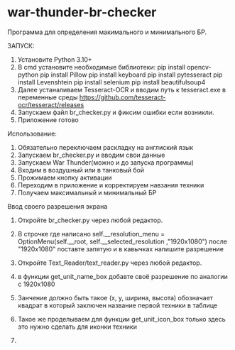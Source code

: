 # war-thunder-br-checker
Программа для определения макимального и минимального БР.




ЗАПУСК:
1. Установите Python 3.10+
2. В cmd установите необходимые библиотеки:
   pip install opencv-python
   pip install Pillow
   pip install keyboard
   pip install pytesseract
   pip install Levenshtein
   pip install selenium
   pip install beautifulsoup4
3. Далее устаналиваем Tesseract-OCR и вводим путь к tesseract.exe в переменные среды
   https://github.com/tesseract-ocr/tesseract/releases
4. Запускаем файл br_checker.py и фиксим ошибки если возникли.
5. Приложение готово

Использование:
1. Обязательно переключаем раскладку на англиский язык
2. Запускаем br_checker.py и вводим свои данные
3. Запускаем War Thunder(можно  и до запуска программы)
4. Входим в воздушный или в танковый бой
5. Прожимаем кнопку активации
6. Переходим в приложение и корректируем навзания техники
7. Получаем максимальный и минимальный БР

Ввод своего разрешения экрана
1. Откройте br_checker.py через любой редактор.
2. В строчке где написано self.__resolution_menu = OptionMenu(self.__root, self.__selected_resolution ,"1920x1080") после "1920x1080" поставте запятую и в кавычках напишите разрешение
3. Откройте Text_Reader/text_reader.py через любой редактор.
4. в функции get_unit_name_box добавте своё разрешение по аналогии с 1920x1080
5. Занчение должно быть такое (x, y, ширина, высота) обозначает квадрат в который заключен название первой техники в таблице
6. Такое же проделываем для функции get_unit_icon_box только здесь это нужно сделать для иконки техники


8. 
